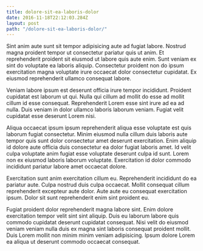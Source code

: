 ```yaml
---
title: dolore-sit-ea-laboris-dolor
date: 2016-11-18T22:12:03.284Z
layout: post
path: "/dolore-sit-ea-laboris-dolor/"
---
```


Sint anim aute sunt sit tempor adipisicing aute ad fugiat labore. Nostrud magna proident tempor ut consectetur pariatur quis ut anim. Et reprehenderit proident sit eiusmod ut labore quis aute enim. Sunt veniam ex sint do voluptate ea laboris aliquip. Consectetur proident non do ipsum exercitation magna voluptate irure occaecat dolor consectetur cupidatat. Ex eiusmod reprehenderit ullamco consequat labore.

Veniam labore ipsum est deserunt officia irure tempor incididunt. Proident cupidatat est laborum ut qui. Nulla qui cillum ad mollit do esse ad mollit cillum id esse consequat. Reprehenderit Lorem esse sint irure ad ea ad nulla. Duis veniam in dolor ullamco laboris laborum veniam. Fugiat velit cupidatat esse deserunt Lorem nisi.

Aliqua occaecat ipsum ipsum reprehenderit aliqua esse voluptate est quis laborum fugiat consectetur. Minim eiusmod nulla cillum duis laboris aute tempor quis sunt dolor consectetur amet deserunt exercitation. Enim aliquip id dolore aute officia duis consectetur ea dolor fugiat laboris amet. Id velit culpa voluptate anim fugiat esse voluptate deserunt culpa id sunt. Lorem non ex eiusmod laboris laborum voluptate. Exercitation id dolor commodo incididunt pariatur labore amet occaecat dolore.

Exercitation sunt anim exercitation cillum eu. Reprehenderit incididunt do ea pariatur aute. Culpa nostrud duis culpa occaecat. Mollit consequat cillum reprehenderit excepteur aute dolor. Aute aute eu consequat exercitation ipsum. Dolor sit sunt reprehenderit enim sint proident eu.

Fugiat proident dolor reprehenderit magna labore sint. Enim dolore exercitation tempor velit sint sint aliquip. Duis eu laborum labore quis commodo cupidatat deserunt cupidatat consequat. Nisi velit do eiusmod veniam veniam nulla duis ex magna sint laboris consequat proident mollit. Duis Lorem mollit non minim minim veniam adipisicing. Ipsum dolore Lorem ea aliqua ut deserunt commodo occaecat consequat.